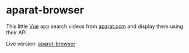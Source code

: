 # aparat-browser
This little [Vue](https://vuejs.org/) app search videos from [aparat.com](aparat.com) and display them using their API 

Live version: [aparat-browser](https://aparat-browser.netlify.com/)
